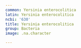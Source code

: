 ```yaml
---
common: Yersinia enterocolitica
latin: Yersinia enterocolitica
ncbi: '630'
title: Yersinia enterocolitica
group: Bacteria
image: .na.character

---
```

